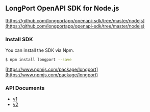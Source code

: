## LongPort OpenAPI SDK for Node.js

[https://github.com/longportapp/openapi-sdk/tree/master/nodejs](https://github.com/longportapp/openapi-sdk/tree/master/nodejs)

### Install SDK

You can install the SDK via Npm.

```bash
$ npm install longport --save
```

[https://www.npmjs.com/package/longport](https://www.npmjs.com/package/longport)

### API Documents

- [v1](https://longportapp.github.io/openapi-sdk/v1/nodejs/index.html)
- [v2](https://longportapp.github.io/openapi-sdk/v2/nodejs/index.html)
